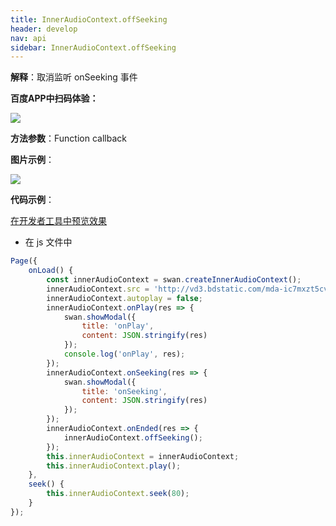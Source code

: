 ```yaml
---
title: InnerAudioContext.offSeeking
header: develop
nav: api
sidebar: InnerAudioContext.offSeeking
---
```






**解释**：取消监听 onSeeking 事件

**百度APP中扫码体验：**

<img src="https://b.bdstatic.com/miniapp/assets/images/doc_demo/fragment_InnerAudioContextOffSeeking.png"  class="demo-qrcode-image" />

**方法参数**：Function callback

**图片示例**：

<div class="m-doc-custom-examples">
    <div class="m-doc-custom-examples-correct">
        <img src="https://b.bdstatic.com/miniapp/image/InnerAudioContextOffSeeking.gif">
    </div>
    <div class="m-doc-custom-examples-correct">
        <img src=" ">
    </div>
    <div class="m-doc-custom-examples-correct">
        <img src=" ">
    </div>     
</div>

**代码示例**：

<a href="swanide://fragment/c44c05fb6d6d711ed787dc20c15f22fb1574013583474" title="在开发者工具中预览效果" target="_self">在开发者工具中预览效果</a>

* 在 js 文件中

```javascript
Page({
    onLoad() {
        const innerAudioContext = swan.createInnerAudioContext();
        innerAudioContext.src = 'http://vd3.bdstatic.com/mda-ic7mxzt5cvz6f4y5/mda-ic7mxzt5cvz6f4y5.mp3';
        innerAudioContext.autoplay = false;
        innerAudioContext.onPlay(res => {
            swan.showModal({
                title: 'onPlay',
                content: JSON.stringify(res)
            });
            console.log('onPlay', res);
        });
        innerAudioContext.onSeeking(res => {
            swan.showModal({
                title: 'onSeeking',
                content: JSON.stringify(res)
            });
        });
        innerAudioContext.onEnded(res => {
            innerAudioContext.offSeeking();
        });
        this.innerAudioContext = innerAudioContext;
        this.innerAudioContext.play();
    },
    seek() {
        this.innerAudioContext.seek(80);
    }
});
```
